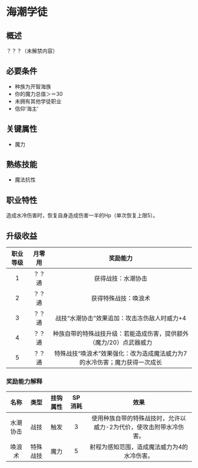 # 海潮学徒

## 概述

？？？（未解禁内容）

## 必要条件

* 种族为开智海族
* 你的魔力总值＞＝30
* 未拥有其他学徒职业
* 信仰‘海主’

## 关键属性

* 魔力

## 熟练技能
 
* 魔法抗性

## 职业特性

造成水冷伤害时，恢复自身造成伤害一半的Hp（单次恢复上限5）。

## 升级收益

职业等级|月零用|奖励能力
:--:|:--:|:--:
1|？？通|获得战技：水潮协击
2|？？通|获得特殊战技：唤浪术
3|？？通|战技“水潮协击”效果追加：攻击冻伤敌人时威力+4
4|？？通|种族自带的特殊战技升级：若能造成伤害，提供额外（魔力/20）点武器威力
5|？？通|特殊战技“唤浪术”效果强化：改为造成魔法威力为7的水冷伤害；魔力获得一次成长

### 奖励能力解释

名称|类型|挂钩属性|SP消耗|效果
:--:|:--:|:--:|:--:|:--:
水潮协击|战技|触发|3|使用种族自带的特殊战技时，允许以威力-2为代价，使攻击附带水冷伤害。
唤浪术|特殊战技|魔力|5|射程为感知范围，造成魔法威力为4的水冷伤害。
